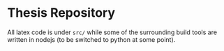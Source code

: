 # Thesis Repository

All latex code is under `src/` while some of the surrounding build tools are written in nodejs (to be switched to python at some point). 
